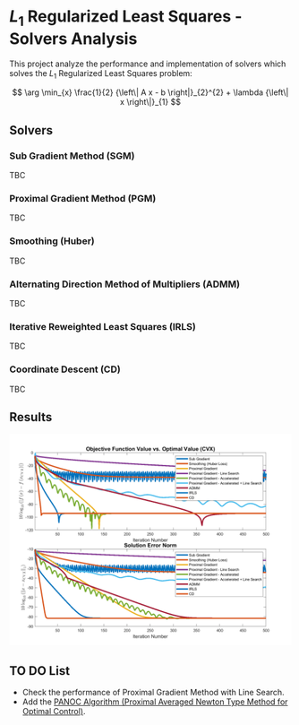 # ${L}_{1}$ Regularized Least Squares - Solvers Analysis
This project analyze the performance and implementation of solvers which solves the ${L}_{1}$ Regularized Least Squares problem:

$$ \arg \min_{x} \frac{1}{2} {\left\| A x - b \right|}_{2}^{2} + \lambda {\left\| x \right\|}_{1} $$

## Solvers

### Sub Gradient Method (SGM)
TBC

### Proximal Gradient Method (PGM)
TBC

### Smoothing (Huber)
TBC

### Alternating Direction Method of Multipliers (ADMM)
TBC

### Iterative Reweighted Least Squares (IRLS)
TBC

### Coordinate Descent (CD)
TBC

## Results

![](Figure0001.png)

## TO DO List
 *  Check the performance of Proximal Gradient Method with Line Search.
 *  Add the [PANOC Algorithm (Proximal Averaged Newton Type Method for Optimal Control)](https://arxiv.org/abs/1709.06487).
